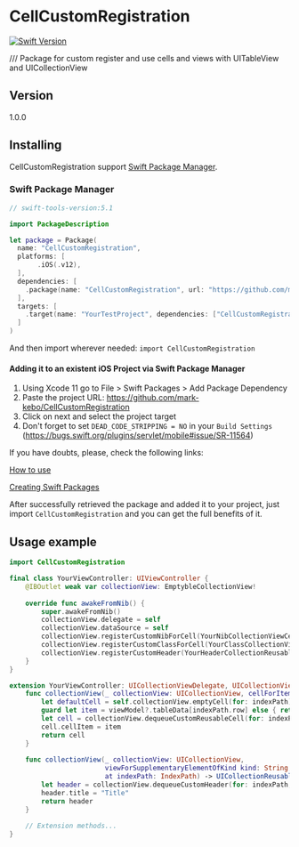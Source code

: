 # CellCustomRegistration
[![Swift Version][swift-image]][swift-url]

/// Package for custom register and use cells and views with UITableView and UICollectionView

## Version

1.0.0

## Installing
CellCustomRegistration support [Swift Package Manager](https://www.swift.org/package-manager/).

### Swift Package Manager
``` swift
// swift-tools-version:5.1

import PackageDescription

let package = Package(
  name: "CellCustomRegistration",
  platforms: [
       .iOS(.v12),
  ],
  dependencies: [
    .package(name: "CellCustomRegistration", url: "https://github.com/mark-kebo/CellCustomRegistration", from: "1.0.0")
  ],
  targets: [
    .target(name: "YourTestProject", dependencies: ["CellCustomRegistration"])
  ]
)
```
And then import wherever needed: ```import CellCustomRegistration```

#### Adding it to an existent iOS Project via Swift Package Manager

1. Using Xcode 11 go to File > Swift Packages > Add Package Dependency
2. Paste the project URL: https://github.com/mark-kebo/CellCustomRegistration
3. Click on next and select the project target
4. Don't forget to set `DEAD_CODE_STRIPPING = NO` in your `Build Settings` (https://bugs.swift.org/plugins/servlet/mobile#issue/SR-11564)

If you have doubts, please, check the following links:

[How to use](https://developer.apple.com/videos/play/wwdc2019/408/)

[Creating Swift Packages](https://developer.apple.com/videos/play/wwdc2019/410/)

After successfully retrieved the package and added it to your project, just import `CellCustomRegistration` and you can get the full benefits of it.

## Usage example

``` swift
import CellCustomRegistration

final class YourViewController: UIViewController {
    @IBOutlet weak var collectionView: EmptybleCollectionView!
    
    override func awakeFromNib() {
        super.awakeFromNib()
        collectionView.delegate = self
        collectionView.dataSource = self
        collectionView.registerCustomNibForCell(YourNibCollectionViewCell.self)
        collectionView.registerCustomClassForCell(YourClassCollectionViewCell.self)
        collectionView.registerCustomHeader(YourHeaderCollectionReusableView.self)
    }
}

extension YourViewController: UICollectionViewDelegate, UICollectionViewDataSource {
    func collectionView(_ collectionView: UICollectionView, cellForItemAt indexPath: IndexPath) -> UICollectionViewCell {
        let defaultCell = self.collectionView.emptyCell(for: indexPath)
        guard let item = viewModel?.tableData[indexPath.row] else { return defaultCell }
        let cell = collectionView.dequeueCustomReusableCell(for: indexPath, YourNibCollectionViewCell.self)
        cell.cellItem = item
        return cell
    }
    
    func collectionView(_ collectionView: UICollectionView,
                        viewForSupplementaryElementOfKind kind: String,
                        at indexPath: IndexPath) -> UICollectionReusableView {
        let header = collectionView.dequeueCustomHeader(for: indexPath, YourHeaderCollectionReusableView.self)
        header.title = "Title"
        return header
    }
    
    // Extension methods...
}
```

[swift-image]:https://img.shields.io/badge/swift-5.0-orange.svg
[swift-url]: https://swift.org/
